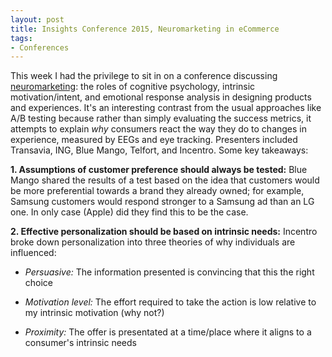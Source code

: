 ```yaml
---
layout: post
title: Insights Conference 2015, Neuromarketing in eCommerce
tags:
- Conferences
---
```


This week I had the privilege to sit in on a conference discussing [neuromarketing](https://en.wikipedia.org/wiki/Neuromarketing): the roles of cognitive psychology, intrinsic motivation/intent, and emotional response analysis in designing products and experiences.
It's an interesting contrast from the usual approaches like A/B testing because rather than simply evaluating the success metrics, it attempts to explain _why_ consumers react the way they do to changes in experience, measured by EEGs and eye tracking. Presenters included Transavia, ING, Blue Mango, Telfort, and Incentro. Some key takeaways:

**1. Assumptions of customer preference should always be tested:** Blue Mango shared the results of a test based on the idea that customers would be more preferential towards a brand they already owned; for example, Samsung customers would respond stronger to a Samsung ad than an LG one. In only case (Apple) did they find this to be the case.

**2. Effective personalization should be based on intrinsic needs:** Incentro broke down personalization into three theories of why individuals are influenced:

- _Persuasive:_ The information presented is convincing that this the right choice

- _Motivation level:_ The effort required to take the action is low relative to my intrinsic motivation (why not?)

- _Proximity:_ The offer is presentated at a time/place where it aligns to a consumer's intrinsic needs
